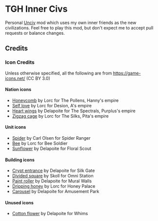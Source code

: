 # TGH Inner Civs
Personal [Unciv](https://github.com/yairm210/Unciv) mod which uses my own inner friends as the new civilizations.
Feel free to play this mod, but don't expect me to accept pull requests or balance changes.

## Credits
### Icon Credits
Unless otherwise specified, all the following are from https://game-icons.net/ (CC BY 3.0)

#### Nation icons
- [Honeycomb](https://game-icons.net/1x1/lorc/honeycomb.html) by Lorc for The Pollens, Hanny's empire
- [Self love](https://game-icons.net/1x1/lorc/self-love.html) by Lorc for Desion, A's empire
- [Heart wings](https://game-icons.net/1x1/delapouite/heart-wings.html) by Delapoite for The Spectrals, Purplus's empire
- [Zigzag cage](https://game-icons.net/1x1/lorc/zigzag-cage.html) by Lorc for The Silks, Pita's empire

#### Unit icons
- [Spider](https://game-icons.net/1x1/carl-olsen/spider-alt.html) by Carl Olsen for Spider Ranger
- [Bee](https://game-icons.net/1x1/lorc/bee.html) by Lorc for Bee Soldier
- [Sunflower](https://game-icons.net/1x1/delapouite/sunflower.html) by Delapoite for Floral Scout

#### Building icons
- [Crypt entrance](https://game-icons.net/1x1/delapouite/crypt-entrance.html) by Delapoite for Silk Gate
- [Divided square](https://game-icons.net/1x1/skoll/divided-square.html) by Skoll for Omni Station
- [Paint roller](https://game-icons.net/1x1/delapouite/paint-roller.html) by Delapoite for Mural Walls
- [Dripping honey](https://game-icons.net/1x1/lorc/dripping-honey.html) by Lorc for Honey Palace
- [Carousel](https://game-icons.net/1x1/delapouite/carousel.html) by Delapoite for Amusement Park

#### Unused icons
- [Cotton flower](https://game-icons.net/1x1/delapouite/cotton-flower.html) by Delapoite for Whims
